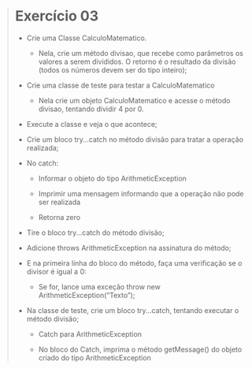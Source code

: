 > # Exercício 03
> 
> * Crie uma Classe CalculoMatematico.
>     
>     * Nela, crie um método divisao, que recebe como parâmetros os valores a serem divididos. O retorno é o resultado da divisão (todos os números devem ser do tipo inteiro); 
> 
> * Crie uma classe de teste para testar a CalculoMatematico 
> 
>     * Nela crie um objeto CalculoMatematico e acesse o método divisao, tentando dividir 4 por 0. 
> 
> * Execute a classe e veja o que acontece; 
> 
> * Crie um bloco try...catch no método divisão para tratar a operação realizada; 
> 
> * No catch: 
>     * Informar o objeto do tipo ArithmeticException 
> 
>     * Imprimir uma mensagem informando que a operação não pode ser realizada 
> 
>     * Retorna zero 
> 
> * Tire o bloco try...catch do método divisão; 
> 
> * Adicione throws ArithmeticException na assinatura do método;
> 
> * E na primeira linha do bloco do método, faça uma verificação se o divisor é igual a 0:
> 
>     * Se for, lance uma exceção throw new ArithmeticException(“Texto”); 
> 
> * Na classe de teste, crie um bloco try...catch, tentando executar o método divisão; 
> 
>     * Catch para ArithmeticException 
> 
>     * No bloco do Catch, imprima o método getMessage() do objeto criado do tipo ArithmeticException